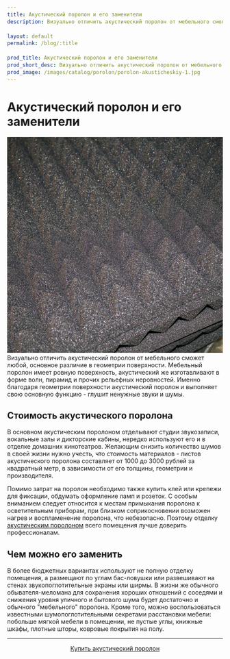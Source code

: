 ```yaml
---
title: Акустический поролон и его заменители
description: Визуально отличить акустический поролон от мебельного сможет любой, основное различие в геометрии поверхности. Мебельный поролон имеет ровную поверхность, акустический же изготавливают в форме волн, пирамид и прочих рельефных неровностей.

layout: default
permalink: /blog/:title

prod_title: Акустический поролон и его заменители
prod_short_desc: Визуально отличить акустический поролон от мебельного сможет любой, основное различие в геометрии поверхности.
prod_image: /images/catalog/porolon/porolon-akusticheskiy-1.jpg
---
```

# Акустический поролон и его заменители
<img class="image right" src="/images/catalog/porolon/porolon-akusticheskiy-3.jpg"/>
Визуально отличить акустический поролон от мебельного сможет любой, основное различие в геометрии поверхности. Мебельный поролон имеет ровную поверхность, акустический же изготавливают в форме волн, пирамид и прочих рельефных неровностей. Именно благодаря геометрии поверхности акустический поролон и выполняет свою основную функцию - глушит ненужные звуки и шумы. 

## Стоимость акустического поролона

В основном акустическим поролоном отделывают студии звукозаписи, вокальные залы и дикторские кабины, нередко используют его и в отделке домашних кинотеатров. Желающим снизить количество шумов в своей жизни нужно учесть, что стоимость материалов - листов акустического поролона составляет от 1000 до 3000 рублей за квадратный метр, в зависимости от его толщины, геометрии и производителя.

Помимо затрат на поролон необходимо также купить клей или крепежи для фиксации, обдумать оформление ламп и розеток. С особым вниманием следует относится к местам примыкания поролона к осветительным приборам, при близком соприкосновении возможен нагрев и воспламенение поролона, что небезопасно. Поэтому отделку [акустическим поролоном](/catalog/porolon/porolon-akusticheskiy) всего помещения лучше доверить профессионалам.

## Чем можно его заменить

В более бюджетных вариантах используют не полную отделку помещения, а размещают по углам бас-ловушки или развешивают на стенах звукопоглотительные экраны или ширмы. В жизни же обычного обывателя-меломана для сохранения хороших отношений с соседями и снижения уровня уличного и бытового шума будет достаточно и обычного "мебельного" поролона. Кроме того, можно воспользоваться известными шумопоглотительными секретами расстановки мебели: побольше мягкой мебели в помещении, не пустые углы, книжные шкафы, плотные шторы, ковровые покрытия на полу.

---
<p style="text-align:center"><a class="button alt" href="/catalog/porolon/porolon-akusticheskiy">Купить акустический поролон</a></p>